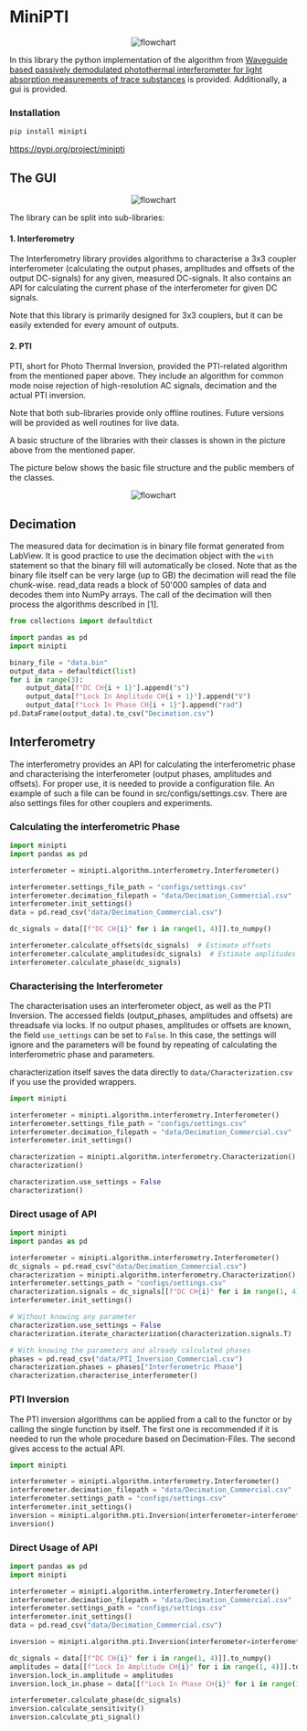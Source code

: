# MiniPTI

<p style="text-align: center;">
<img alt="flowchart" src="https://www.fhnw.ch/de/medien/logos/media/fhnw_e_10mm.jpg" class="center">
</p>

In this library the python implementation of the algorithm from
[Waveguide based passively demodulated photothermal interferometer for light absorption measurements of trace substances](https://doi.org/10.1364/AO.476868)
is provided. Additionally, a gui is provided.

### Installation
```bash
pip install minipti
```
https://pypi.org/project/minipti

## The GUI
<p style="text-align: center;">
<img alt="flowchart" src="images/gui_home.png" >
</p>


The library can be split into sub-libraries:

#### 1. Interferometry

The Interferometry library provides algorithms to characterise a 3x3 coupler interferometer (calculating the output
phases,
amplitudes and offsets of the output DC-signals) for any given, measured DC-signals.
It also contains an API for calculating the current phase of the interferometer for given DC signals.

Note that this library is primarily designed for 3x3 couplers, but it can be easily extended for every amount of
outputs.

#### 2. PTI

PTI, short for Photo Thermal Inversion, provided the PTI-related algorithm from the mentioned paper above.
They include an algorithm for common mode noise rejection of high-resolution AC signals, decimation
and the actual PTI inversion.

Note that both sub-libraries provide only offline routines. Future versions will be provided
as well routines for live data.

A basic structure of the libraries with their classes is shown in the picture above
from the mentioned paper.

The picture below shows the basic file structure and the public members of the classes.

<p style="text-align: center;">
<img alt="flowchart" src="https://raw.githubusercontent.com/bilaljo/MiniPTI/0dad7516c4a8105e1fcbecc22dcb905d3a4bee11/images/flowchart.svg" class="center">
</p>

## **Decimation**

The measured data for decimation is in binary file format generated from LabView.
It is good practice to use the decimation object with the ```with``` statement so that the binary fill will
automatically
be closed. Note that as the binary file itself can be very large (up to GB) the decimation will read the file
chunk-wise.
read_data reads a block of 50'000 samples of data and decodes them into NumPy arrays. The call of the decimation will
then process the algorithms described in [1].

```python
from collections import defaultdict

import pandas as pd
import minipti

binary_file = "data.bin"
output_data = defaultdict(list)
for i in range(3):
    output_data[f"DC CH{i + 1}"].append("s")
    output_data[f"Lock In Amplitude CH{i + 1}"].append("V")
    output_data[f"Lock In Phase CH{i + 1}"].append("rad")
pd.DataFrame(output_data).to_csv("Decimation.csv")
```

## **Interferometry**

The interferometry provides an API for calculating the interferometric phase and characterising the interferometer
(output phases, amplitudes and offsets). For proper use, it is needed to provide a configuration file. An example of
such a file can be found in src/configs/settings.csv. There are also settings files for other couplers and experiments.

### **Calculating the interferometric Phase**

```python
import minipti
import pandas as pd

interferometer = minipti.algorithm.interferometry.Interferometer()

interferometer.settings_file_path = "configs/settings.csv"
interferometer.decimation_filepath = "data/Decimation_Commercial.csv"
interferometer.init_settings()
data = pd.read_csv("data/Decimation_Commercial.csv")

dc_signals = data[[f"DC CH{i}" for i in range(1, 4)]].to_numpy()

interferometer.calculate_offsets(dc_signals)  # Estimate offsets
interferometer.calculate_amplitudes(dc_signals)  # Estimate amplitudes
interferometer.calculate_phase(dc_signals)
```

### **Characterising the Interferometer**

The characterisation uses an interferometer object, as well as the PTI Inversion. The accessed fields (output_phases,
amplitudes and offsets) are threadsafe via locks. If no output phases, amplitudes or offsets are known, the field
```use_settings``` can be set to ```False```. In this case, the settings will ignore and the parameters will be found by
repeating of calculating the interferometric phase and parameters.

characterization itself saves the data directly to ```data/Characterization.csv```
if you use the provided wrappers.

```python
import minipti

interferometer = minipti.algorithm.interferometry.Interferometer()
interferometer.settings_file_path = "configs/settings.csv"
interferometer.decimation_filepath = "data/Decimation_Commercial.csv"
interferometer.init_settings()

characterization = minipti.algorithm.interferometry.Characterization()
characterization()

characterization.use_settings = False
characterization()
```

### **Direct usage of API**

```python
import minipti
import pandas as pd

interferometer = minipti.algorithm.interferometry.Interferometer()
dc_signals = pd.read_csv("data/Decimation_Commercial.csv")
characterization = minipti.algorithm.interferometry.Characterization()
interferometer.settings_path = "configs/settings.csv"
characterization.signals = dc_signals[[f"DC CH{i}" for i in range(1, 4)]].to_numpy()
interferometer.init_settings()

# Without knowing any parameter
characterization.use_settings = False
characterization.iterate_characterization(characterization.signals.T)

# With knowing the parameters and already calculated phases
phases = pd.read_csv("data/PTI_Inversion_Commercial.csv")
characterization.phases = phases["Interferometric Phase"]
characterization.characterise_interferometer()
```

### **PTI Inversion**

The PTI inversion algorithms can be applied from a call to the functor or by calling the single function by itself. The
first one is recommended if it is needed to run the whole procedure based on Decimation-Files. The second gives access
to the actual API.

```python
import minipti

interferometer = minipti.algorithm.interferometry.Interferometer()
interferometer.decimation_filepath = "data/Decimation_Commercial.csv"
interferometer.settings_path = "configs/settings.csv"
interferometer.init_settings()
inversion = minipti.algorithm.pti.Inversion(interferometer=interferometer)
inversion()
```

### **Direct Usage of API**

```python
import pandas as pd
import minipti

interferometer = minipti.algorithm.interferometry.Interferometer()
interferometer.decimation_filepath = "data/Decimation_Commercial.csv"
interferometer.settings_path = "configs/settings.csv"
interferometer.init_settings()
data = pd.read_csv("data/Decimation_Commercial.csv")

inversion = minipti.algorithm.pti.Inversion(interferometer=interferometer)

dc_signals = data[[f"DC CH{i}" for i in range(1, 4)]].to_numpy()
amplitudes = data[[f"Lock In Amplitude CH{i}" for i in range(1, 4)]].to_numpy().T
inversion.lock_in.amplitude = amplitudes
inversion.lock_in.phase = data[[f"Lock In Phase CH{i}" for i in range(1, 4)]].to_numpy().T

interferometer.calculate_phase(dc_signals)
inversion.calculate_sensitivity()
inversion.calculate_pti_signal()
```
